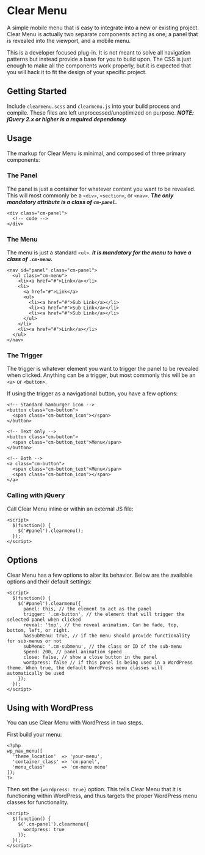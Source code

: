 # Clear Menu
A simple mobile menu that is easy to integrate into a new or existing project. Clear Menu is actually two separate components acting as one; a panel that is revealed into the viewport, and a mobile menu.

This is a developer focused plug-in. It is not meant to solve all navigation patterns but instead provide a base for you to build upon. The CSS is just enough to make all the components work properly, but it is expected that you will hack it to fit the design of your specific project.

## Getting Started
Include `clearmenu.scss` and `clearmenu.js` into your build process and compile. These files are left unprocessed/unoptimized on purpose. ***NOTE: jQuery 2.x or higher is a required dependency***

## Usage
The markup for Clear Menu is minimal, and composed of three primary components:

### The Panel
The panel is just a container for whatever content you want to be revealed. This will most commonly be a `<div>`, `<section>`, or `<nav>`. ***The only mandatory attribute is a class of `cm-panel`.***
```
<div class="cm-panel">
  <!-- code -->
</div>
```

### The Menu
The menu is just a standard `<ul>`. ***It is mandatory for the menu to have a class of `.cm-menu`.***
```
<nav id="panel" class="cm-panel">
  <ul class="cm-menu">
    <li><a href="#">Link</a></li>
    <li>
      <a href="#">Link</a>
      <ul>
        <li><a href="#">Sub Link</a></li>
        <li><a href="#">Sub Link</a></li>
        <li><a href="#">Sub Link</a></li>
      </ul>
    </li>
    <li><a href="#">Link</a></li>
  </ul>
</nav>
```

### The Trigger
The trigger is whatever element you want to trigger the panel to be revealed when clicked. Anything can be a trigger, but most commonly this will be an `<a>` or `<button>`.

If using the trigger as a navigational button, you have a few options:
```
<!-- Standard hamburger icon -->
<button class="cm-button">
  <span class="cm-button_icon"></span>
</button>

<!-- Text only -->
<button class="cm-button">
  <span class="cm-button_text">Menu</span>
</button>

<!-- Both -->
<a class="cm-button">
  <span class="cm-button_text">Menu</span>
  <span class="cm-button_icon"></span>
</a>
```

### Calling with jQuery
Call Clear Menu inline or within an external JS file:
```
<script>
  $(function() {
    $('#panel').clearmenu();
  });
</script>
```

## Options
Clear Menu has a few options to alter its behavior. Below are the available options and their default settings:
```
<script>
  $(function() {
    $('#panel').clearmenu({
      panel: this, // the element to act as the panel
      trigger: '.cm-button', // the element that will trigger the selected panel when clicked
      reveal: 'top', // the reveal animation. Can be fade, top, bottom, left, or right.
      hasSubMenu: true, // if the menu should provide functionality for sub-menus or not
      subMenu: '.cm-submenu', // the class or ID of the sub-menu
      speed: 200, // panel animation speed
      close: false, // show a close button in the panel
      wordpress: false // if this panel is being used in a WordPress theme. When true, the default WordPress menu classes will automatically be used
    });
  });
</script>
```

## Using with WordPress
You can use Clear Menu with WordPress in two steps.

First build your menu:
```
<?php
wp_nav_menu([
  'theme_location'  => 'your-menu',
  'container_class' => 'cm-panel',
  'menu_class'      => 'cm-menu menu'
]);
?>
```
Then set the `{wordpress: true}` option. This tells Clear Menu that it is functioning within WordPress, and thus targets the proper WordPress menu classes for functionality.
```
<script>
  $(function() {
    $('.cm-panel').clearmenu({
      wordpress: true
    });
  });
</script>
```
